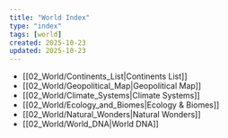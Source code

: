 ```yaml
---
title: "World Index"
type: "index"
tags: [world]
created: 2025-10-23
updated: 2025-10-23
---
```

- [[02_World/Continents_List|Continents List]]
- [[02_World/Geopolitical_Map|Geopolitical Map]]
- [[02_World/Climate_Systems|Climate Systems]]
- [[02_World/Ecology_and_Biomes|Ecology & Biomes]]
- [[02_World/Natural_Wonders|Natural Wonders]]
- [[02_World/World_DNA|World DNA]]
